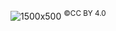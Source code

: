 ![1500x500](https://github.com/user-attachments/assets/7a55e8ad-017f-4d21-ba7d-c3c6352d134b)
<sup>©CC BY 4.0 </sup>
